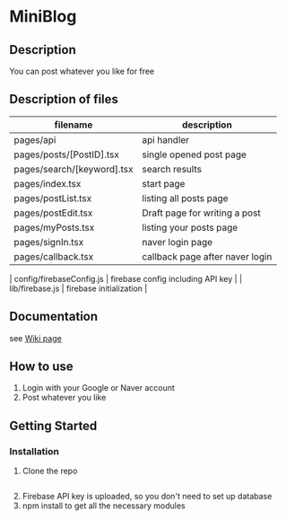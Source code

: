 # MiniBlog

## Description

You can post whatever you like for free

## Description of files

| filename | description |
| --- | --- |
| pages/api | api handler |
| pages/posts/[PostID].tsx | single opened post page |
| pages/search/[keyword].tsx | search results |
| pages/index.tsx | start page |
| pages/postList.tsx | listing all posts page |
| pages/postEdit.tsx | Draft page for writing a post |
| pages/myPosts.tsx | listing your posts page |
| pages/signIn.tsx | naver login page |
| pages/callback.tsx | callback page after naver login |

| config/firebaseConfig.js | firebase config including API key |
| lib/firebase.js | firebase initialization |

## Documentation
see [Wiki page](https://github.com/gjivaeri/blogProject/wiki)

## How to use
1. Login with your Google or Naver account
2. Post whatever you like

## Getting Started

### Installation
1. Clone the repo

```git clone https://github.com/gjivaeri/blogProject.git
```
2. Firebase API key is uploaded, so you don't need to set up database
3. npm install to get all the necessary modules
